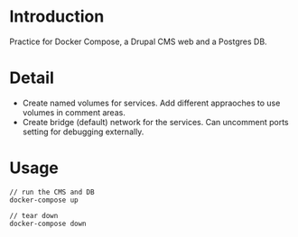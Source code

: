 # Introduction

Practice for Docker Compose, a Drupal CMS web and a Postgres DB.

# Detail

* Create named volumes for services. Add different appraoches to use volumes in comment areas.
* Create bridge (default) network for the services. Can uncomment ports setting for debugging externally.

# Usage

```
// run the CMS and DB
docker-compose up

// tear down
docker-compose down

```